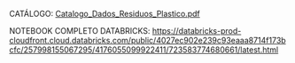 
CATÁLOGO:
[Catalogo_Dados_Residuos_Plastico.pdf](https://github.com/user-attachments/files/19714636/Catalogo_Dados_Residuos_Plastico.pdf)


NOTEBOOK COMPLETO DATABRICKS:
https://databricks-prod-cloudfront.cloud.databricks.com/public/4027ec902e239c93eaaa8714f173bcfc/257998155067295/4176055099922411/723583774680661/latest.html

